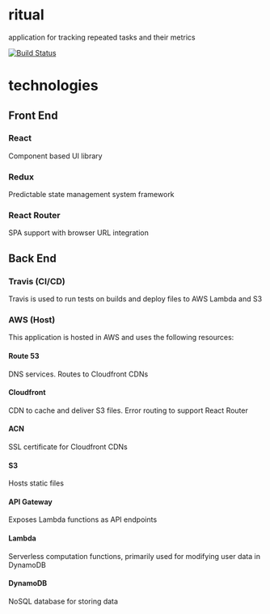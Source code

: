 # ritual
application for tracking repeated tasks and their metrics

[![Build Status](https://travis-ci.org/fongelias/ritual.svg?branch=master)](https://travis-ci.org/fongelias/ritual)

# technologies
## Front End

### React
Component based UI library

### Redux
Predictable state management system framework

### React Router
SPA support with browser URL integration

## Back End

### Travis (CI/CD)
Travis is used to run tests on builds and deploy files to AWS Lambda and S3

### AWS (Host)
This application is hosted in AWS and uses the following resources:

#### Route 53
DNS services. Routes to Cloudfront CDNs

#### Cloudfront
CDN to cache and deliver S3 files. Error routing to support React Router

#### ACN
SSL certificate for Cloudfront CDNs

#### S3
Hosts static files

#### API Gateway
Exposes Lambda functions as API endpoints

#### Lambda
Serverless computation functions, primarily used for modifying user data in DynamoDB

#### DynamoDB
NoSQL database for storing data







